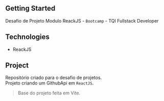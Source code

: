 ## Getting Started

Desafio de Projeto Modulo ReackJS - `Bootcamp` - TQI Fullstack Developer

## Technologies

- ReackJS

## Project

Repositório criado para o desafio de projetos. <br>
Projeto criando um GithubApi em `ReactJS`. <br>
>Base do projeto feita em Vite.
